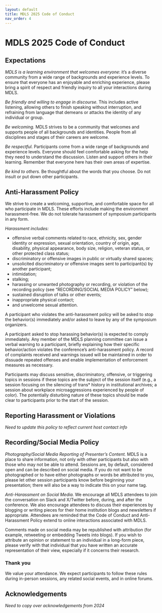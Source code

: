 ```yaml
---
layout: default
title: MDLS 2025 Code of Conduct
nav_order: 4
---
```

# MDLS 2025 Code of Conduct
## Expectations
*MDLS is a learning environment that welcomes everyone*: it’s a diverse community from a wide range of backgrounds and experience levels. To ensure that everyone has an enjoyable and enriching experience, please bring a spirit of respect and friendly inquiry to all your interactions during MDLS.

*Be friendly and willing to engage in discourse.* This includes active listening, allowing others to finish speaking without interruption, and refraining from language that demeans or attacks the identity of any individual or group.

*Be welcoming.* MDLS strives to be a community that welcomes and supports people of all backgrounds and identities. People from all disciplines and stages of their careers are welcome.

*Be respectful.* Participants come from a wide range of backgrounds and experience levels. Everyone should feel comfortable asking for the help they need to understand the discussion. Listen and support others in their learning. Remember that everyone here has their own areas of expertise.

*Be kind to others.* Be thoughtful about the words that you choose. Do not insult or put down other participants.

## Anti-Harassment Policy
We strive to create a welcoming, supportive, and comfortable space for all who participate in MDLS. These efforts include making the environment harassment-free. We do not tolerate harassment of symposium participants in any form.

*Harassment includes:*

- offensive verbal comments related to race, ethnicity, sex, gender identity or expression, sexual orientation, country of origin, age, disability, physical appearance, body size, religion, veteran status, or other protected class status; 
- discriminatory or offensive images in public or virtually shared spaces;
- unsolicited discriminatory or offensive images sent to participant(s) by another participant;  
- intimidation; 
- stalking; 
- harassing or unwanted photography or recording, or violation of the recording policy (see “RECORDING/SOCIAL MEDIA POLICY” below); 
- sustained disruption of talks or other events; 
- inappropriate physical contact;
- and unwelcome sexual attention.

A participant who violates the anti-harassment policy will be asked to stop the behavior(s) immediately and/or asked to leave by any of the symposium organizers.

A participant asked to stop harassing behavior(s) is expected to comply immediately. Any member of the MDLS planning committee can issue a verbal warning to a participant, briefly explaining how their specific behavior/action violates the conference’s anti-harassment policy. A record of complaints received and warnings issued will be maintained in order to dissuade repeated offenses and enable implementation of enforcement measures as necessary.

Participants may discuss sensitive, discriminatory, offensive, or triggering topics in sessions if these topics are the subject of the session itself (e.g., a session focusing on the silencing of trans* history in institutional archives; a session about workplace microaggressions experienced by people of color). The potentially disturbing nature of these topics should be made clear to participants prior to the start of the session.

## Reporting Harassment or Violations
*Need to update this policy to reflect current host contact info*

## Recording/Social Media Policy
*Photography/Social Media Reporting of Presenter’s Content.* MDLS is a place to share information, not only with other participants but also with those who may not be able to attend. Sessions are, by default, considered open and can be described on social media. If you do not want to be photographed or to have either photographs or words be attributed to you, please let other session participants know before beginning your presentation; there will also be a way to indicate this on your name tag.

*Anti-Harassment on Social Media.* We encourage all MDLS attendees to join the conversation on Slack and X/Twitter before, during, and after the conference. We also encourage attendees to discuss their experiences by blogging or writing pieces for their home institution blogs and newsletters if appropriate. Attendees are reminded that the Code of Conduct and Anti-Harassment Policy extend to online interactions associated with MDLS.

Comments made on social media may be republished with attribution (for example, retweeting or embedding Tweets into blogs). If you wish to attribute an opinion or statement to an individual in a long-form piece, please verify with that individual that you have written an accurate representation of their view, especially if it concerns their research.

### Thank you
We value your attendance. We expect participants to follow these rules during in-person sessions, any related social events, and in online forums.

## Acknowledgements
*Need to copy over acknowledgements from 2024*